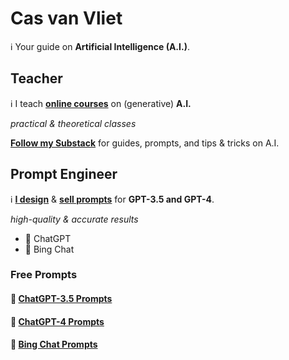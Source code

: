 # Cas van Vliet

ℹ️ Your guide on **Artificial Intelligence (A.I.)**.

## Teacher

ℹ️ I teach [**online courses**](https://www.volksuniversiteitamsterdam.nl/) on (generative) **A.I.** 

*practical & theoretical classes*

**[Follow my Substack](https://casvanvliet.substack.com)** for guides, prompts, and tips & tricks on A.I. 

## Prompt Engineer

ℹ️ [**I design**](https://github.com/cas-van-vliet/chatgpt-prompts) & [**sell prompts**](https://prompthero.com/casvanvliet) for **GPT-3.5 and GPT-4**. 

*high-quality & accurate results*

- 🤖 ChatGPT
- 🤖 Bing Chat

### Free Prompts

#### 📄 [ChatGPT-3.5 Prompts](https://github.com/cas-van-vliet/chatgpt-prompts)

#### 📄 [ChatGPT-4 Prompts](https://github.com/cas-van-vliet/chatgpt-4-prompts)

#### 📄 [Bing Chat Prompts](https://github.com/cas-van-vliet/bing-chat-prompts)

<!---
cas-van-vliet/cas-van-vliet is a ✨ special ✨ repository because its `README.md` (this file) appears on your GitHub profile.
You can click the Preview link to take a look at your changes.
--->
